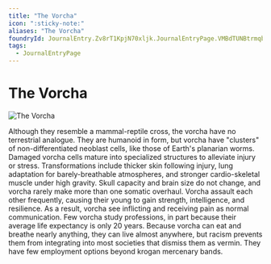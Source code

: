 ```yaml
---
title: "The Vorcha"
icon: ":sticky-note:"
aliases: "The Vorcha"
foundryId: JournalEntry.Zv8rT1KpjN70xljk.JournalEntryPage.VMBdTUNBtrmqbYRR
tags:
  - JournalEntryPage
---
```


# The Vorcha
![The Vorcha](/media/vorcha.png)

Although they resemble a mammal-reptile cross, the vorcha have no terrestrial analogue. They are humanoid in form, but vorcha have "clusters" of non-differentiated neoblast cells, like those of Earth's planarian worms. Damaged vorcha cells mature into specialized structures to alleviate injury or stress. Transformations include thicker skin following injury, lung adaptation for barely-breathable atmospheres, and stronger cardio-skeletal muscle under high gravity. Skull capacity and brain size do not change, and vorcha rarely make more than one somatic overhaul.  Vorcha assault each other frequently, causing their young to gain strength, intelligence, and resilience. As a result, vorcha see inflicting and receiving pain as normal communication. Few vorcha study professions, in part because their average life expectancy is only 20 years. Because vorcha can eat and breathe nearly anything, they can live almost anywhere, but racism prevents them from integrating into most societies that dismiss them as vermin. They have few employment options beyond krogan mercenary bands.
